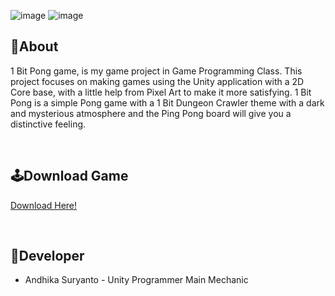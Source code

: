 ![image]() ![image]()

## 🔴About
1 Bit Pong game, is my game project in Game Programming Class. This project focuses on making games using the Unity application with a 2D Core base, with a little help from Pixel Art to make it more satisfying. 1 Bit Pong is a simple Pong game with a 1 Bit Dungeon Crawler theme with a dark and mysterious atmosphere and the Ping Pong board will give you a distinctive feeling.

<br>

## 🕹️Download Game
[Download Here!](https://andhika-suryanto.itch.io/1-bit-pong)

<br>

## 👤Developer
- Andhika Suryanto - Unity Programmer Main Mechanic 

<br>
